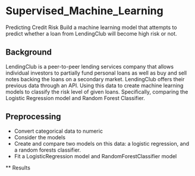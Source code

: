 # Supervised_Machine_Learning

Predicting Credit Risk
Build a machine learning model that attempts to predict whether a loan from LendingClub will become high risk or not.

## Background

LendingClub is a peer-to-peer lending services company that allows individual investors to partially fund personal loans as well as buy and sell notes backing the loans on a secondary market. LendingClub offers their previous data through an API. Using this data to create machine learning models to classify the risk level of given loans. Specifically, comparing the Logistic Regression model and Random Forest Classifier.

## Preprocessing

* Convert categorical data to numeric
* Consider the models
* Create and compare two models on this data: a logistic regression, and a random forests classifier.
* Fit a LogisticRegression model and RandomForestClassifier model


** Results 

